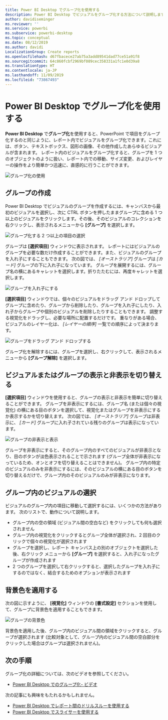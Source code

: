 ```yaml
---
title: Power BI Desktop でグループ化を使用する
description: Power BI Desktop でビジュアルをグループ化する方法について説明します
author: davidiseminger
ms.reviewer: ''
ms.service: powerbi
ms.subservice: powerbi-desktop
ms.topic: conceptual
ms.date: 08/12/2019
ms.author: davidi
LocalizationGroup: Create reports
ms.openlocfilehash: d67fbacece27ab75a3add89541dad77ce51a91f8
ms.sourcegitcommit: 64c860fcbf2969bf089cec358331a1fc1e0d39a8
ms.translationtype: HT
ms.contentlocale: ja-JP
ms.lasthandoff: 11/09/2019
ms.locfileid: "73867493"
---
```

# <a name="use-grouping-in-power-bi-desktop"></a>Power BI Desktop でグループ化を使用する
**Power BI Desktop** で**グループ化**を使用すると、PowerPoint で項目をグループ化するのと同じように、レポート内でビジュアルをグループ化できます。これには、ボタン、テキストボックス、図形の画像、その他作成したあらゆるビジュアルが含まれます。 レポート内のビジュアルをグループ化すると、グループを 1 つのオブジェクトのように扱い、レポート内での移動、サイズ変更、およびレイヤーの操作をより簡単かつ迅速に、直感的に行うことができます。

![グループ化の使用](media/desktop-grouping-visuals/grouping-visuals-01.png)


## <a name="creating-groups"></a>グループの作成

Power BI Desktop でビジュアルのグループを作成するには、キャンバスから最初のビジュアルを選択し、次に CTRL ボタンを押したままグループに含める 1 つ以上のビジュアルをクリックします。その後、そのビジュアルのコレクションを右クリックし、表示されるメニューから **[グループ]** を選択します。

![グループ化する 2 つ以上の項目の選択](media/desktop-grouping-visuals/grouping-visuals-02.png)

グループは **[選択項目]** ウィンドウに表示されます。 レポートにはビジュアルのグループを必要な数だけ作成することができます。また、ビジュアルのグループを入れ子にすることもできます。 次の図では、 *[オーストラリア]* グループは *[カード]* グループの下に入れ子になっています。 グループを展開するには、グループ名の横にあるキャレットを選択します。折りたたむには、再度キャレットを選択します。 

![グループを入れ子にする](media/desktop-grouping-visuals/grouping-visuals-03.png)

**[選択項目]** ウィンドウでは、個々のビジュアルをドラッグ アンド ドロップしてグループに含めたり、グループから削除したり、グループを入れ子にしたり、入れ子からグループや個別のビジュアルを削除したりすることもできます。 調整する視覚化をドラッグし、必要な場所に配置するだけです。 重なりがある場合、ビジュアルのレイヤー化は、 *[レイヤーの順序]* 一覧での順序によって決まります。

![グループをドラッグ アンド ドロップする](media/desktop-grouping-visuals/grouping-visuals-04.png)

グループ化を解除するには、グループを選択し、右クリックして、表示されるメニューから **[グループ解除]** を選択します。

## <a name="hide-and-show-visuals-or-groups"></a>ビジュアルまたはグループの表示と非表示を切り替える

**[選択項目]** ウィンドウを使用すると、グループの表示と非表示を簡単に切り替えることができます。 グループを非表示にするには、グループ名 (または個々の視覚化) の横にある目のボタンを選択して、視覚化またはグループを非表示にするか表示するかを切り替えます。 次の図では、 *[オーストラリア]* グループは非表示に、 *[カード]* グループに入れ子されている残りのグループは表示になっています。


![グループの非表示と表示](media/desktop-grouping-visuals/grouping-visuals-05.png)

グループを非表示にすると、そのグループ内のすべてのビジュアルが非表示となり、目のボタンが淡色表示されることで示されます (グループ全体が非表示になっているため、オンとオフを切り替えることはできません)。 グループ内の特定のビジュアルのみを非表示にするには、そのビジュアルの横にある目のボタンを切り替えるだけで、グループ内のそのビジュアルのみが非表示になります。

## <a name="selecting-visuals-within-a-group"></a>グループ内のビジュアルの選択

ビジュアルのグループ内の項目に移動して選択するには、いくつかの方法があります。 次のリストで、動作について説明します。

* グループ内の空の領域 (ビジュアル間の空白など) をクリックしても何も選択されません
* グループ内の視覚化をクリックするとグループ全体が選択され、2 回目のクリックで個々の視覚化が選択されます
* グループを選択し、レポート キャンバス上の別のオブジェクトを選択した後、右クリック メニューから **[グループ]** を選択すると、入れ子になったグループが作成されます
* 2 つのグループを選択して右クリックすると、選択したグループを入れ子にするのではなく、結合するためのオプションが表示されます

## <a name="apply-background-color"></a>背景色を適用する

次の図に示すように、 **[視覚化]** ウィンドウの **[書式設定]** セクションを使用して、グループに背景色を適用することもできます。 

![グループの背景色](media/desktop-grouping-visuals/grouping-visuals-06.png)

背景色を適用した後、グループ内のビジュアル間の領域をクリックすると、グループが選択されます (比較対象として、グループ内のビジュアル間の空白部分をクリックした場合はグループは選択されません)。 


## <a name="next-steps"></a>次の手順
グループ化の詳細については、次のビデオを参照してください。

* [Power BI Desktop でのグループ化- ビデオ](https://youtu.be/sf4n7VXoQHY?t=10)

次の記事にも興味をもたれるかもしれません。

* [Power BI Desktop でレポート間のドリルスルーを使用する](desktop-cross-report-drill-through.md)
* [Power BI Desktop でスライサーを使用する](visuals/power-bi-visualization-slicers.md)

